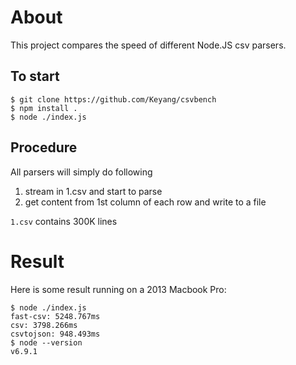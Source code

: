 # About

This project compares the speed of different Node.JS csv parsers.

## To start

```
$ git clone https://github.com/Keyang/csvbench
$ npm install .
$ node ./index.js
```

## Procedure

All parsers will simply do following

1. stream in 1.csv and start to parse
2. get content from 1st column of each row and write to a file


`1.csv` contains 300K lines

# Result

Here is some result running on a 2013 Macbook Pro: 

```
$ node ./index.js
fast-csv: 5248.767ms
csv: 3798.266ms
csvtojson: 948.493ms
$ node --version
v6.9.1
```

